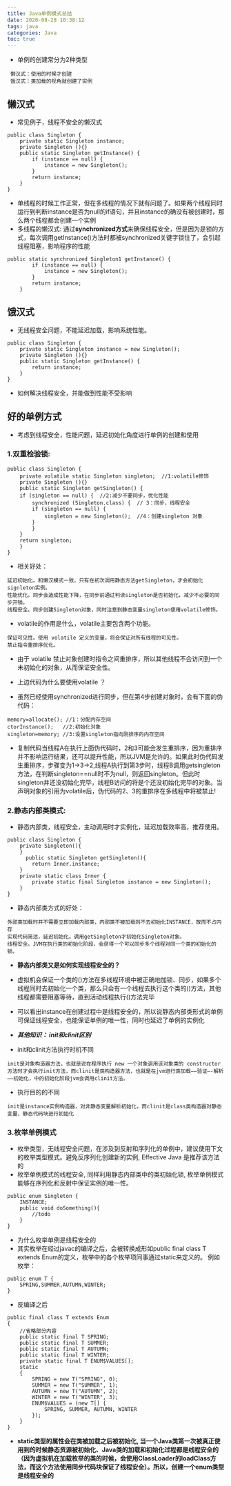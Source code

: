 ```yaml
---
title: Java单例模式总结
date: 2020-08-28 10:38:12
tags: java
categories: Java
toc: true
---
```


- 单例的创建常分为2种类型
```
 懒汉式：使用的时候才创建
 饿汉式：类加载的视角就创建了实例
```

## 懒汉式

- 常见例子，线程不安全的懒汉式

```
public class Singleton {  
    private static Singleton instance;  
    private Singleton (){}  
    public static Singleton getInstance() {  
        if (instance == null) {  
            instance = new Singleton();  
        }  
        return instance;  
    }  
}
```

- 单线程的时候工作正常，但在多线程的情况下就有问题了。如果两个线程同时运行到判断instance是否为null的if语句，并且instance的确没有被创建时，那么两个线程都会创建一个实例
- 多线程的懒汉式:  通过**synchronized方式**来确保线程安全，但是因为是锁的方式，每次调用getInstance()方法时都被synchronized关键字锁住了，会引起线程阻塞，影响程序的性能
```
public static synchronized Singleton1 getInstance() {
        if (instance == null) {
            instance = new Singleton();
        }
        return instance;
    }
```

## 饿汉式
- 无线程安全问题，不能延迟加载，影响系统性能。

```
public class Singleton {  
    private static Singleton instance = new Singleton();  
    private Singleton (){}  
    public static Singleton getInstance() {  
		return instance;  
    }  
}

```

- 如何解决线程安全，并能做到性能不受影响


## 好的单例方式
- 考虑到线程安全，性能问题，延迟初始化角度进行单例的创建和使用

### 1.双重检验锁:

```
public class Singleton {  
    private volatile static Singleton singleton;  //1:volatile修饰
    private Singleton (){}  
    public static Singleton getSingleton() {  
    if (singleton == null) {  //2:减少不要同步，优化性能
        synchronized (Singleton.class) {  // 3：同步，线程安全
        if (singleton == null) {  
            singleton = new Singleton();  //4：创建singleton 对象
        }  
        }  
    }  
    return singleton;  
    }  
}
```

- 相关好处：

 ```
 延迟初始化。和懒汉模式一致，只有在初次调用静态方法getSingleton，才会初始化signleton实例。
性能优化。同步会造成性能下降，在同步前通过判读singleton是否初始化，减少不必要的同步开销。
线程安全。同步创建Singleton对象，同时注意到静态变量singleton使用volatile修饰。
```

-  volatile的作用是什么，volatile主要包含两个功能。
```
保证可见性。使用 volatile 定义的变量，将会保证对所有线程的可见性。
禁止指令重排序优化。
```
- 由于 volatile 禁止对象创建时指令之间重排序，所以其他线程不会访问到一个未初始化的对象，从而保证安全性。


- 上边代码为什么要使用volatile ？
- 虽然已经使用synchronized进行同步，但在第4步创建对象时，会有下面的伪代码：
```
memory=allocate(); //1：分配内存空间
ctorInstance();   //2:初始化对象
singleton=memory; //3:设置singleton指向刚排序的内存空间
```
- 复制代码当线程A在执行上面伪代码时，2和3可能会发生重排序，因为重排序并不影响运行结果，还可以提升性能，所以JVM是允许的。如果此时伪代码发生重排序，步骤变为1->3->2,线程A执行到第3步时，线程B调用getsingleton方法，在判断singleton==null时不为null，则返回singleton。但此时singleton并还没初始化完毕，线程B访问的将是个还没初始化完毕的对象。当声明对象的引用为volatile后，伪代码的2、3的重排序在多线程中将被禁止!




### 2.静态内部类模式:
- 静态内部类，线程安全，主动调用时才实例化，延迟加载效率高，推荐使用。

```
public class Singleton { 
    private Singleton(){
    }
      public static Singleton getSingleton(){  
        return Inner.instance;  
    }  
    private static class Inner {  
        private static final Singleton instance = new Singleton();  
    }  
} 

```

- 静态内部类方式的好处：

```
外部类加载时并不需要立即加载内部类，内部类不被加载则不去初始化INSTANCE，故而不占内存
实现代码简洁，延迟初始化。调用getSingleton才初始化Singleton对象。
线程安全。JVM在执行类的初始化阶段，会获得一个可以同步多个线程对同一个类的初始化的锁。
```

- **静态内部类又是如何实现线程安全的？** 
-  虚拟机会保证一个类的<clinit>()方法在多线程环境中被正确地加锁、同步，如果多个线程同时去初始化一个类，那么只会有一个线程去执行这个类的<clinit>()方法，其他线程都需要阻塞等待，直到活动线程执行<clinit>()方法完毕
- 可以看出instance在创建过程中是线程安全的，所以说静态内部类形式的单例可保证线程安全，也能保证单例的唯一性，同时也延迟了单例的实例化

- **_其他知识： init和clinit区别_**
-  init和clinit方法执行时机不同
```
init是对象构造器方法，也就是说在程序执行 new 一个对象调用该对象类的 constructor 方法时才会执行init方法，而clinit是类构造器方法，也就是在jvm进行类加载—–验证—-解析—–初始化，中的初始化阶段jvm会调用clinit方法。
```
- 执行目的的不同

```
init是instance实例构造器，对非静态变量解析初始化，而clinit是class类构造器对静态变量，静态代码块进行初始化
```




### 3.枚举单例模式
- 枚举类型，无线程安全问题，在涉及到反射和序列化的单例中，建议使用下文的枚举类型模式。避免反序列化创建新的实例, Effective Java 是推荐该方法的
- 枚举单例模式的线程安全, 同样利用静态内部类中的类初始化锁, 枚举单例模式能够在序列化和反射中保证实例的唯一性。

```
public enum Singleton {
    INSTANCE;
    public void doSomething(){
        //todo
    }
}
```

-  为什么枚举单例是线程安全的
-  其实枚举在经过javac的编译之后，会被转换成形如public final class T extends Enum的定义，枚举中的各个枚举项同事通过static来定义的。 例如枚举：
```
public enum T {
    SPRING,SUMMER,AUTUMN,WINTER;
}
```
- 反编译之后

```
public final class T extends Enum
{
    //省略部分内容
    public static final T SPRING;
    public static final T SUMMER;
    public static final T AUTUMN;
    public static final T WINTER;
    private static final T ENUM$VALUES[];
    static
    {
        SPRING = new T("SPRING", 0);
        SUMMER = new T("SUMMER", 1);
        AUTUMN = new T("AUTUMN", 2);
        WINTER = new T("WINTER", 3);
        ENUM$VALUES = (new T[] {
            SPRING, SUMMER, AUTUMN, WINTER
        });
    }
}
```

- **static类型的属性会在类被加载之后被初始化, 当一个Java类第一次被真正使用到的时候静态资源被初始化、Java类的加载和初始化过程都是线程安全的（因为虚拟机在加载枚举的类的时候，会使用ClassLoader的loadClass方法，而这个方法使用同步代码块保证了线程安全）。所以，创建一个enum类型是线程安全的**
